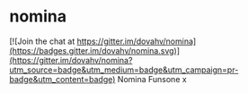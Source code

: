 # nomina

[![Join the chat at https://gitter.im/dovahv/nomina](https://badges.gitter.im/dovahv/nomina.svg)](https://gitter.im/dovahv/nomina?utm_source=badge&utm_medium=badge&utm_campaign=pr-badge&utm_content=badge)
Nomina Funsone x
